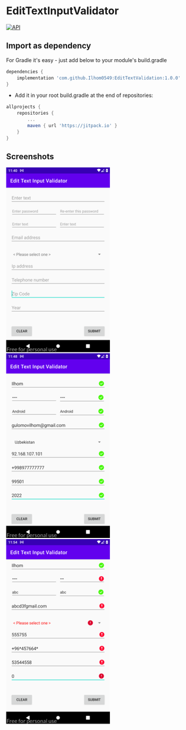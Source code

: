# EditTextInputValidator

[![API](https://img.shields.io/badge/API-21%2B-brightgreen.svg?style=flat)](https://android-arsenal.com/api?level=21)

## Import as dependency

For Gradle it's easy - just add below to your module's build.gradle 
```gradle
dependencies {
    implementation 'com.github.Ilhom0549:EditTextValidation:1.0.0'
}
```



* Add it in your root build.gradle at the end of repositories:
```gradle
allprojects {
    repositories {
        ...
        maven { url 'https://jitpack.io' }
    }
}
```

## Screenshots

<a href="https://github.com/Ilhom0549/EditTextInputValidator/blob/master/resource/images/first.png" target="_blank"><img src="https://github.com/Ilhom0549/EditTextInputValidator/blob/master/resource/images/first.png" height="500"></a>
<a href="https://github.com/Ilhom0549/EditTextInputValidator/blob/master/resource/images/first.png" target="_blank"><img src="https://github.com/Ilhom0549/EditTextInputValidator/blob/master/resource/images/success_img.png" height="500"></a>
<a href="https://github.com/Ilhom0549/EditTextInputValidator/blob/master/resource/images/first.png" target="_blank"><img src="https://github.com/Ilhom0549/EditTextInputValidator/blob/master/resource/images/error_img.png" height="500"></a>
